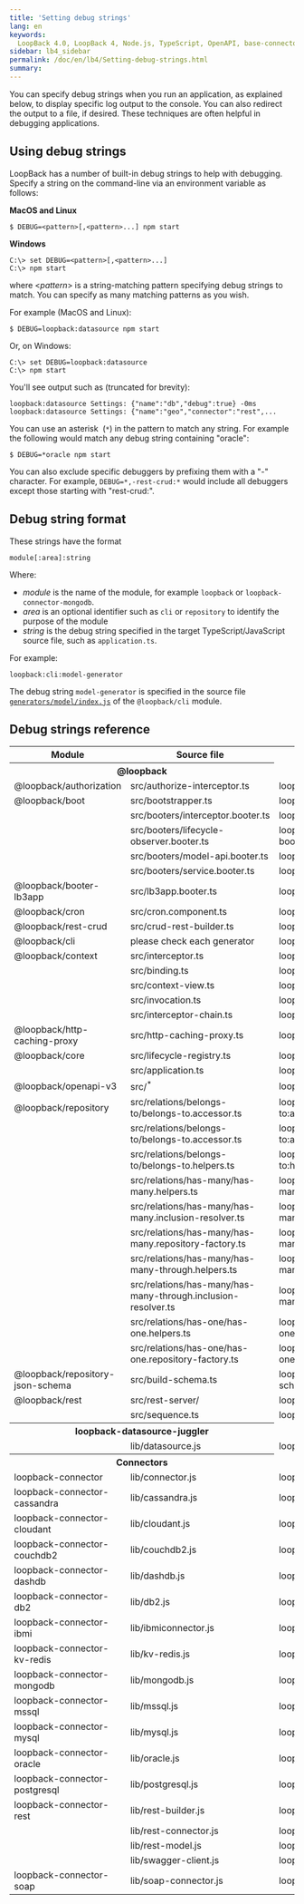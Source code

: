 ```yaml
---
title: 'Setting debug strings'
lang: en
keywords:
  LoopBack 4.0, LoopBack 4, Node.js, TypeScript, OpenAPI, base-connector.js
sidebar: lb4_sidebar
permalink: /doc/en/lb4/Setting-debug-strings.html
summary:
---
```


You can specify debug strings when you run an application, as explained below,
to display specific log output to the console. You can also redirect the output
to a file, if desired. These techniques are often helpful in debugging
applications.

## Using debug strings

LoopBack has a number of built-in debug strings to help with debugging. Specify
a string on the command-line via an environment variable as follows:

**MacOS and Linux**

```shell
$ DEBUG=<pattern>[,<pattern>...] npm start
```

**Windows**

```shell
C:\> set DEBUG=<pattern>[,<pattern>...]
C:\> npm start
```

where &lt;_pattern_&gt; is a string-matching pattern specifying debug strings to
match. You can specify as many matching patterns as you wish.

For example (MacOS and Linux):

```shell
$ DEBUG=loopback:datasource npm start
```

Or, on Windows:

```shell
C:\> set DEBUG=loopback:datasource
C:\> npm start
```

You'll see output such as (truncated for brevity):

```
loopback:datasource Settings: {"name":"db","debug":true} -0ms
loopback:datasource Settings: {"name":"geo","connector":"rest",...
```

You can use an asterisk  (`*`) in the pattern to match any string. For example
the following would match any debug string containing "oracle":

```shell
$ DEBUG=*oracle npm start
```

You can also exclude specific debuggers by prefixing them with a "-" character.
For example, `DEBUG=*,-rest-crud:*` would include all debuggers except those
starting with "rest-crud:".

## Debug string format

These strings have the format

`module[:area]:string`

Where:

- _module_ is the name of the module, for example `loopback` or
  `loopback-connector-mongodb`.
- _area_ is an optional identifier such as `cli` or `repository` to identify the
  purpose of the module
- _string_ is the debug string specified in the target TypeScript/JavaScript
  source file, such as `application.ts`.

For example:

`loopback:cli:model-generator`

The debug string `model-generator` is specified in the source file
[`generators/model/index.js`](https://github.com/loopbackio/loopback-next/blob/master/packages/cli/generators/model/index.js)
of the `@loopback/cli` module.

## Debug strings reference

<table>
  <tbody>
    <tr>
      <th width="240">Module</th>
      <th width="330">Source file</th>
      <th width="330">String</th>
    </tr>
    <tr>
      <th colspan="2">@loopback</th>
    </tr>
    <tr>
      <td>@loopback/authorization</td>
      <td>src/authorize-interceptor.ts</td>
      <td>loopback:authorization:interceptor</td>
    </tr>
    <tr>
      <td>@loopback/boot</td>
      <td>src/bootstrapper.ts</td>
      <td>loopback:boot:bootstrapper</td>
    </tr>
    <tr>
      <td></td>
      <td>src/booters/interceptor.booter.ts</td>
      <td>loopback:boot:interceptor-booter</td>
    </tr>
    <tr>
      <td></td>
      <td>src/booters/lifecycle-observer.booter.ts</td>
      <td>loopback:boot:lifecycle-observer-booter</td>
    </tr>
    <tr>
      <td></td>
      <td>src/booters/model-api.booter.ts</td>
      <td>loopback:boot:model-api</td>
    </tr>
    <tr>
      <td></td>
      <td>src/booters/service.booter.ts</td>
      <td>loopback:boot:service-booter</td>
    </tr>
    <tr>
      <td>@loopback/booter-lb3app</td>
      <td>src/lb3app.booter.ts</td>
      <td>loopback:boot:lb3app</td>
    </tr>
    <tr>
      <td>@loopback/cron</td>
      <td>src/cron.component.ts</td>
      <td>loopback:cron</td>
    </tr>
    <tr>
      <td>@loopback/rest-crud</td>
      <td>src/crud-rest-builder.ts</td>
      <td>loopback:boot:crud-rest</td>
    </tr>
    <tr>
      <td>@loopback/cli</td>
      <td>please check each generator</td>
      <td>loopback:cli:_string_</td>
    </tr>
    <tr>
      <td>@loopback/context</td>
      <td>src/interceptor.ts</td>
      <td>loopback:context:interceptor</td>
    </tr>
    <tr>
      <td></td>
      <td>src/binding.ts</td>
      <td>loopback:context:binding</td>
    </tr>
    <tr>
      <td></td>
      <td>src/context-view.ts</td>
      <td>loopback:context:view</td>
    </tr>
     <tr>
      <td></td>
      <td>src/invocation.ts</td>
      <td>loopback:context:invocation</td>
    </tr>
    <tr>
      <td></td>
      <td>src/interceptor-chain.ts</td>
      <td>loopback:context:interceptor-chain</td>
    </tr>
    <tr>
      <td>@loopback/http-caching-proxy</td>
      <td>src/http-caching-proxy.ts</td>
      <td>loopback:http-caching-proxy</td>
    </tr>
    <tr>
      <td>@loopback/core</td>
      <td>src/lifecycle-registry.ts</td>
      <td>loopback:core:lifecycle</td>
    </tr>
    <tr>
      <td></td>
      <td>src/application.ts</td>
      <td>loopback:core:application</td>
    </tr>
    <tr>
      <td>@loopback/openapi-v3</td>
      <td>src/<sup>&#42;</sup></td>
      <td>loopback:openapi</td>
    </tr>
    <tr>
      <td>@loopback/repository</td>
      <td>src/relations/belongs-to/belongs-to.accessor.ts</td>
      <td>loopback:repository:relations:belongs-to:accessor</td>
    </tr>
    <tr>
      <td></td>
      <td>src/relations/belongs-to/belongs-to.accessor.ts</td>
      <td>loopback:repository:relations:belongs-to:accessor</td>
    </tr>
    <tr>
      <td></td>
      <td>src/relations/belongs-to/belongs-to.helpers.ts</td>
      <td>loopback:repository:relations:belongs-to:helpers</td>
    </tr>
    <tr>
      <td></td>
      <td>src/relations/has-many/has-many.helpers.ts</td>
      <td>loopback:repository:relations:has-many:helpers</td>
    </tr>
    <tr>
      <td></td>
      <td>src/relations/has-many/has-many.inclusion-resolver.ts</td>
      <td>loopback:repository:relations:has-many:inclusion-resolver</td>
    </tr>
    <tr>
      <td></td>
      <td>src/relations/has-many/has-many.repository-factory.ts</td>
      <td>loopback:repository:relations:has-many:repository-factory</td>
    </tr>
    <tr>
      <td></td>
      <td>src/relations/has-many/has-many-through.helpers.ts</td>
      <td>loopback:repository:relations:has-many-through:helpers</td>
    </tr>
    <tr>
      <td></td>
      <td>src/relations/has-many/has-many-through.inclusion-resolver.ts</td>
      <td>loopback:repository:relations:has-many-through:inclusion-resolver</td>
    </tr>
    <tr>
      <td></td>
      <td>src/relations/has-one/has-one.helpers.ts</td>
      <td>loopback:repository:relations:has-one:helpers</td>
    </tr>
    <tr>
      <td></td>
      <td>src/relations/has-one/has-one.repository-factory.ts</td>
      <td>loopback:repository:relations:has-one:repository-factory</td>
    </tr>
    <tr>
      <td>@loopback/repository-json-schema</td>
      <td>src/build-schema.ts</td>
      <td>loopback:repository-json-schema:build-schema</td>
    </tr>
    <tr>
      <td>@loopback/rest</td>
      <td>src/rest-server/</td>
      <td>loopback:rest:server</td>
    </tr>
    <tr>
      <td></td>
      <td>src/sequence.ts</td>
      <td>loopback:rest:sequence</td>
    </tr>
    <tr>
      <th colspan="2"><span>loopback-datasource-juggler</span></th>
    </tr>
    <tr>
      <td></td>
      <td>lib/datasource.js</td>
      <td>loopback:datasource</td>
    </tr>
    <tr>
      <th colspan="2">Connectors</th>
    </tr>
    <tr>
      <td>loopback-connector</td>
      <td>lib/connector.js</td>
      <td>loopback:connector</td>
    </tr>
    <tr>
      <td>loopback-connector-cassandra</td>
      <td>lib/cassandra.js</td>
      <td>loopback:connector:cassandra</td>
    </tr>
    <tr>
      <td>loopback-connector-cloudant</td>
      <td>lib/cloudant.js</td>
      <td>loopback:connector:cloudant</td>
    </tr>
    <tr>
      <td>loopback-connector-couchdb2</td>
      <td>lib/couchdb2.js</td>
      <td>loopback:connector:couchdb2</td>
    </tr>
    <tr>
      <td>loopback-connector-dashdb</td>
      <td>lib/dashdb.js</td>
      <td>loopback:connector:dashdb</td>
    </tr>
    <tr>
      <td>loopback-connector-db2</td>
      <td>lib/db2.js</td>
      <td>loopback:connector:db2</td>
    </tr>
    <tr>
      <td>loopback-connector-ibmi</td>
      <td>lib/ibmiconnector.js</td>
      <td>loopback:connector:ibmiconnector</td>
    </tr>
    <tr>
      <td>loopback-connector-kv-redis</td>
      <td>lib/kv-redis.js</td>
      <td>loopback:connector:kv-redis</td>
    </tr>
    <tr>
      <td>loopback-connector-mongodb</td>
      <td>lib/mongodb.js</td>
      <td>loopback:connector:mongodb</td>
    </tr>
    <tr>
      <td>loopback-connector-mssql</td>
      <td>lib/mssql.js</td>
      <td>loopback:connector:mssql</td>
    </tr>
    <tr>
      <td>loopback-connector-mysql</td>
      <td>lib/mysql.js</td>
      <td>loopback:connector:mysql</td>
    </tr>
    <tr>
      <td>loopback-connector-oracle</td>
      <td>lib/oracle.js</td>
      <td>loopback:connector:oracle</td>
    </tr>
    <tr>
      <td>loopback-connector-postgresql</td>
      <td>lib/postgresql.js</td>
      <td>loopback:connector:postgresql</td>
    </tr>
    <tr>
      <td>loopback-connector-rest</td>
      <td>lib/rest-builder.js</td>
      <td>loopback:connector:rest</td>
    </tr>
    <tr>
      <td></td>
      <td>lib/rest-connector.js</td>
      <td>loopback:connector:rest</td>
    </tr>
    <tr>
      <td></td>
      <td>lib/rest-model.js</td>
      <td>loopback:connector:rest</td>
    </tr>
    <tr>
      <td></td>
      <td>lib/swagger-client.js</td>
      <td>loopback:connector:rest:swagger</td>
    </tr>
    <tr>
      <td>loopback-connector-soap</td>
      <td>lib/soap-connector.js</td>
      <td>loopback:connector:soap</td>
    </tr>
  </tbody>
</table>
